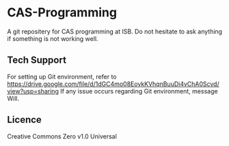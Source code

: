 # CAS-Programming

A git repositery for CAS programming at ISB. Do not hesitate to ask anything if something is not working well. 

## Tech Support 
For setting up Git environment, refer to https://drive.google.com/file/d/1dGC4mo08EoykKVhqnBuuDi4vChA0Scvd/view?usp=sharing
If any issue occurs regarding Git environment, message Will. 

## Licence
Creative Commons Zero v1.0 Universal